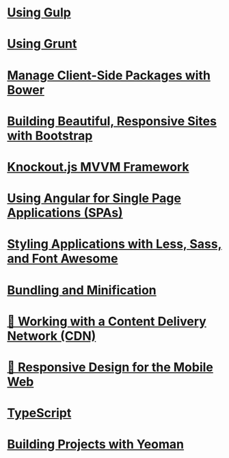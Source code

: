 # [Using Gulp](using-gulp.md)
# [Using Grunt](using-grunt.md)
# [Manage Client-Side Packages with Bower](bower.md)
# [Building Beautiful, Responsive Sites with Bootstrap](bootstrap.md)
# [Knockout.js MVVM Framework](knockout.md)
# [Using Angular for Single Page Applications (SPAs)](angular.md)
# [Styling Applications with Less, Sass, and Font Awesome](less-sass-fa.md)
# [Bundling and Minification](bundling-and-minification.md)
# [🔧 Working with a Content Delivery Network (CDN)](cdn.md)
# [🔧 Responsive Design for the Mobile Web](responsive-design.md)
# [TypeScript](https://www.typescriptlang.org/docs/handbook/asp-net-core.html.md)
# [Building Projects with Yeoman](yeoman.md)
